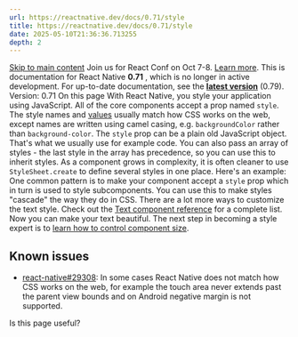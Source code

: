 ```yaml
---
url: https://reactnative.dev/docs/0.71/style
title: https://reactnative.dev/docs/0.71/style
date: 2025-05-10T21:36:36.713255
depth: 2
---
```


[Skip to main content](https://reactnative.dev/docs/0.71/style#__docusaurus_skipToContent_fallback)
Join us for React Conf on Oct 7-8. [Learn more](https://conf.react.dev).
This is documentation for React Native **0.71** , which is no longer in active development.
For up-to-date documentation, see the **[latest version](https://reactnative.dev/docs/style)** (0.79).
Version: 0.71
On this page
With React Native, you style your application using JavaScript. All of the core components accept a prop named `style`. The style names and [values](https://reactnative.dev/docs/0.71/colors) usually match how CSS works on the web, except names are written using camel casing, e.g. `backgroundColor` rather than `background-color`.
The `style` prop can be a plain old JavaScript object. That's what we usually use for example code. You can also pass an array of styles - the last style in the array has precedence, so you can use this to inherit styles.
As a component grows in complexity, it is often cleaner to use `StyleSheet.create` to define several styles in one place. Here's an example:
One common pattern is to make your component accept a `style` prop which in turn is used to style subcomponents. You can use this to make styles "cascade" the way they do in CSS.
There are a lot more ways to customize the text style. Check out the [Text component reference](https://reactnative.dev/docs/0.71/text) for a complete list.
Now you can make your text beautiful. The next step in becoming a style expert is to [learn how to control component size](https://reactnative.dev/docs/0.71/height-and-width).
## Known issues[​](https://reactnative.dev/docs/0.71/style#known-issues "Direct link to Known issues")
  * [react-native#29308](https://github.com/facebook/react-native/issues/29308#issuecomment-792864162): In some cases React Native does not match how CSS works on the web, for example the touch area never extends past the parent view bounds and on Android negative margin is not supported.


Is this page useful?



